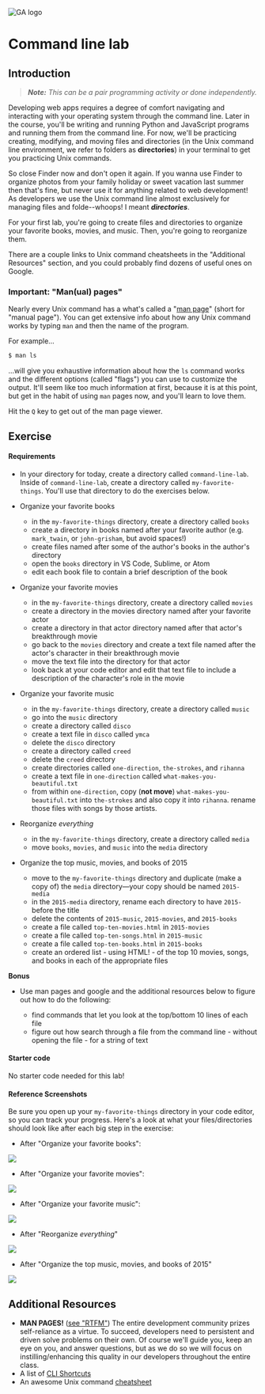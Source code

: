 ![GA logo](https://camo.githubusercontent.com/6ce15b81c1f06d716d753a61f5db22375fa684da/68747470733a2f2f67612d646173682e73332e616d617a6f6e6177732e636f6d2f70726f64756374696f6e2f6173736574732f6c6f676f2d39663838616536633963333837313639306533333238306663663535376633332e706e67)

# Command line lab

## Introduction

> ***Note:*** _This can be a pair programming activity or done independently._

Developing web apps requires a degree of comfort navigating and interacting with your operating system through the command line. Later in the course, you'll be writing and running Python and JavaScript programs and running them from the command line.  For now, we'll be practicing creating, modifying, and moving files and directories (in the Unix command line environment, we refer to folders as **directories**) in your terminal to get you practicing Unix commands. 

So close Finder now and don't open it again.  If you wanna use Finder to organize photos from your family holiday or sweet vacation last summer then that's fine, but never use it for anything related to web development!  As developers we use the Unix command line almost exclusively for managing files and folde--whoops! I meant ***directories***.  

For your first lab, you're going to create files and directories to organize your favorite books, movies, and music. Then, you're going to reorganize them.

There are a couple links to Unix command cheatsheets in the "Additional Resources" section, and you could probably find dozens of useful ones on Google.

### Important: "Man(ual) pages" 

Nearly every Unix command has a what's called a "[man page](https://en.wikipedia.org/wiki/Man_page)" (short for "manual page").  You can get extensive info about how any Unix command works by typing `man` and then the name of the program. 

For example...

```bash
$ man ls
```

...will give you exhaustive information about how the `ls` command works and the different options (called "flags") you can use to customize the output.  It'll seem like too much information at first, because it is at this point, but get in the habit of using `man` pages now, and you'll learn to love them.

Hit the `Q` key to get out of the man page viewer.


## Exercise

#### Requirements

- In your directory for today, create a directory called `command-line-lab`. Inside of `command-line-lab`, create a directory called `my-favorite-things`. You'll use that directory to do the exercises below.

- Organize your favorite books
  - in the `my-favorite-things` directory, create a directory called `books`
  - create a directory in books named after your favorite author (e.g. `mark_twain`, or `john-grisham`, but avoid spaces!)
  - create files named after some of the author's books in the author's directory
  - open the `books` directory in VS Code, Sublime, or Atom
  - edit each book file to contain a brief description of the book


- Organize your favorite movies

  - in the `my-favorite-things` directory, create a directory called `movies`
  - create a directory in the movies directory named after your favorite actor
  - create a directory in that actor directory named after that actor's breakthrough movie
  - go back to the `movies` directory and create a text file named after the actor's character in their breakthrough movie
  - move the text file into the directory for that actor
  - look back at your code editor and edit that text file to include a description of the character's role in the movie


- Organize your favorite music

  - in the `my-favorite-things` directory, create a directory called `music`
  - go into the `music` directory
  - create a directory called `disco`
  - create a text file in `disco` called `ymca`
  - delete the `disco` directory
  - create a directory called `creed`
  - delete the `creed` directory
  - create directories called `one-direction`, `the-strokes`, and `rihanna`
  - create a text file in `one-direction` called `what-makes-you-beautiful.txt`
  - from within `one-direction`, copy (**not move**) `what-makes-you-beautiful.txt` into `the-strokes` and also copy it into `rihanna`. rename those files with songs by those artists.


- Reorganize _everything_

  - in the `my-favorite-things` directory, create a directory called `media`
  - move `books`, `movies`, and `music` into the `media` directory


- Organize the top music, movies, and books of 2015

  - move to the `my-favorite-things` directory and duplicate (make a copy of) the `media` directory—your copy should be named `2015-media`
  - in the `2015-media` directory, rename each directory to have `2015-` before the title
  - delete the contents of `2015-music`, `2015-movies`, and `2015-books`
  - create a file called `top-ten-movies.html` in `2015-movies`
  - create a file called `top-ten-songs.html` in `2015-music`
  - create a file called `top-ten-books.html` in `2015-books`
  - create an ordered list - using HTML! - of the top 10 movies, songs, and books in each of the appropriate files

**Bonus**

- Use man pages and google and the additional resources below to figure out how to do the following:

  - find commands that let you look at the top/bottom 10 lines of each file
  - figure out how search through a file from the command line - without opening the file - for a string of text

#### Starter code

No starter code needed for this lab!

#### Reference Screenshots

Be sure you open up your `my-favorite-things` directory in your code editor, so you can track your progress. Here's a look at what your files/directories should look like after each big step in the exercise:

- After "Organize your favorite books":

![](https://i.imgur.com/ySAjOeO.png)

- After "Organize your favorite movies":

![](https://i.imgur.com/h8WcyVE.png)

- After "Organize your favorite music":

![](https://i.imgur.com/T4E3eAg.png)

- After "Reorganize _everything_"

![](https://i.imgur.com/GEoIps9.png)

- After "Organize the top music, movies, and books of 2015"

![](https://i.imgur.com/EM2m8mL.png)


## Additional Resources

- **MAN PAGES!** ([see "RTFM"](https://en.wikipedia.org/wiki/RTFM)) The entire development community prizes self-reliance as a virtue. To succeed, developers need to persistent and driven solve problems on their own. Of course we'll guide you, keep an eye on you, and answer questions, but as we do so we will focus on instilling/enhancing this quality in our developers throughout the entire class.
- A list of [CLI Shortcuts](https://gist.github.com/alexpchin/01caa027b825d5f98871)
- An awesome Unix command [cheatsheet](https://github.com/veltman/clmystery/blob/master/cheatsheet.md)
